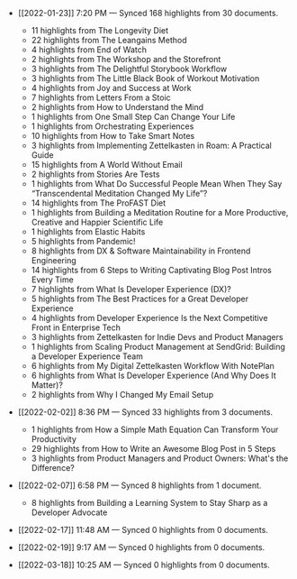 - [[2022-01-23]] 7:20 PM — Synced 168 highlights from 30 documents.
    - 11 highlights from The Longevity Diet
    - 22 highlights from The Leangains Method
    - 4 highlights from End of Watch
    - 2 highlights from The Workshop and the Storefront
    - 3 highlights from The Delightful Storybook Workflow
    - 3 highlights from The Little Black Book of Workout Motivation
    - 4 highlights from Joy and Success at Work
    - 7 highlights from Letters From a Stoic
    - 2 highlights from How to Understand the Mind
    - 1 highlights from One Small Step Can Change Your Life
    - 1 highlights from Orchestrating Experiences
    - 10 highlights from How to Take Smart Notes
    - 3 highlights from Implementing Zettelkasten in Roam: A Practical Guide
    - 15 highlights from A World Without Email
    - 2 highlights from Stories Are Tests
    - 1 highlights from What Do Successful People Mean When They Say “Transcendental Meditation Changed My Life”?
    - 14 highlights from The ProFAST Diet
    - 1 highlights from Building a Meditation Routine for a More Productive, Creative and Happier Scientific Life
    - 1 highlights from Elastic Habits
    - 5 highlights from Pandemic!
    - 8 highlights from DX & Software Maintainability in Frontend Engineering
    - 14 highlights from 6 Steps to Writing Captivating Blog Post Intros Every Time
    - 7 highlights from What Is Developer Experience (DX)?
    - 5 highlights from The Best Practices for a Great Developer Experience
    - 4 highlights from Developer Experience Is the Next Competitive Front in Enterprise Tech
    - 3 highlights from Zettelkasten for Indie Devs and Product Managers
    - 1 highlights from Scaling Product Management at SendGrid: Building a Developer Experience Team
    - 6 highlights from My Digital Zettelkasten Workflow With NotePlan
    - 6 highlights from What Is Developer Experience (And Why Does It Matter)?
    - 2 highlights from Why I Changed My Email Setup

- [[2022-02-02]] 8:36 PM — Synced 33 highlights from 3 documents.
    - 1 highlights from How a Simple Math Equation Can Transform Your Productivity
    - 29 highlights from How to Write an Awesome Blog Post in 5 Steps
    - 3 highlights from Product Managers and Product Owners: What's the Difference?

- [[2022-02-07]] 6:58 PM — Synced 8 highlights from 1 document.
    - 8 highlights from Building a Learning System to Stay Sharp as a Developer Advocate

- [[2022-02-17]] 11:48 AM — Synced 0 highlights from 0 documents.

- [[2022-02-19]] 9:17 AM — Synced 0 highlights from 0 documents.

- [[2022-03-18]] 10:25 AM — Synced 0 highlights from 0 documents.

